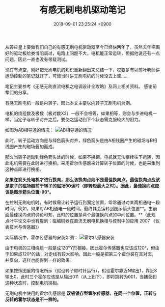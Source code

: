 ﻿---
layout: post
title: 有感无刷电机驱动笔记
date: 2018-09-01 23:25:24 +0900
categories: 硬件
issue_id: 0
---
从答应皇上要做我们自己的有感无刷电机驱动器至今已经快两年了，虽然去年把画好的驱动板给娄博阳调过，电路上问题不大，电机能正常运转，但据他说还有一点问题，因此一直也没有带载测试。

现在有点空，刚好把无刷电机的知识重新翻出来总结一下，哎要是有以前叶老师讲运动控制的笔记就好了，可惜当时讲无刷电机的时候没去上课……

笔记主要参考《无感无刷直流电机之电调设计全攻略》及网上相关资料。
感谢前辈们的分享。

有感无刷电机一般是内转子，因此本文主要以内转子无刷电机为例。

电机的绕组数及极数（极对数X2）一般不会相等，如果相等，则会与步进电机一样，当定子与转子对齐之后，要使之运动到下个状态需克服较大的阻力。

如图为AB相导通的情况：
![AB相导通的情况][1]

此时，转子运动方向是与绿色箭头对齐，绿色箭头是由A相线圈产生的磁场与B相线圈产生的磁场叠加而成。

那么当转子运动到绿色箭头处的时候，如果不换相，电机就无法继续往下运转，因此电机需要在此时进行换相。采用霍尔传感器来计算转子位置的时候，也是采集到这种点即进行换相。

**如果在箭头处电机才进行换向，那么该换向点则不是最佳换向点。最佳换向点应该是定子的磁场超前于转子的磁场90读时（即转矩最大之时）。因此，最佳换向点应该是图示箭头位置-90°。**

在控制无刷电机时，有时候需让转子运行到固定位置，常常通过对某两相通电一段时间。例如，如果对AB相通电一段时间，最终其会运转到图示箭头位置**。由前面最佳换向点的讨论可知，此时的位置是两个最佳换向点的中间位置。**（此观点叶平论文中也有提到：磁编码器在直流无刷电机换相与控制中的应用 2007 《仪表技术与传感器》)


实际情况中，霍尔传感器的安装如图：
![霍尔传感器安装][2]

由于电机的三相绕组一般是成120°Y形相接，因此霍尔传感器也应该成120°，但由于如果成120°的话，对走线有较大影响，因此一般是把第三个霍尔装在其对面，并反向，这样也能得到一样的效果。

如果按照图里的情况所示（假设转子顺时针运行），假设霍尔靠近N输出1，靠近S输出0。此时三个霍尔应该是从输出011（从上到下），即将跳转为001，当捕获到这种状态时，控制电机换相。

无刷电机中使用的霍尔传感器是 **双极锁存型霍尔传感器**，**在同一个位置，正转与反转的霍尔状态是不一样的。**



  [1]: https://raw.githubusercontent.com/Ncerzzk/MyBlog/master/img/brushless.jpg
  [2]: https://raw.githubusercontent.com/Ncerzzk/MyBlog/master/img/hall.png